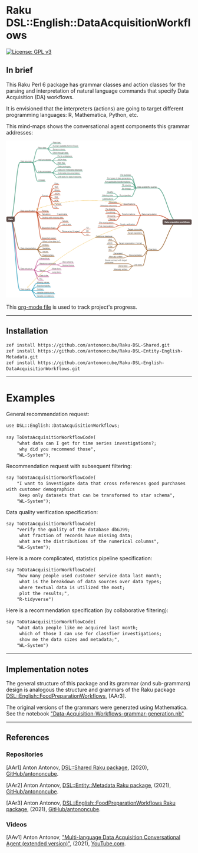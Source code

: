 # Raku DSL::English::DataAcquisitionWorkflows
    
[![License: GPL v3](https://img.shields.io/badge/License-GPLv3-blue.svg)](https://www.gnu.org/licenses/gpl-3.0)

## In brief

This Raku Perl 6 package has grammar classes and action classes for the parsing and
interpretation of natural language commands that specify Data Acquisition (DA) workflows.

It is envisioned that the interpreters (actions) are going to target different
programming languages: R, Mathematica, Python, etc.

This mind-maps shows the conversational agent components this grammar addresses:

![MindMap](./org/Data-acquisition-workflows-mind-map.png)

This 
[org-mode file](./org/DataAcquisitionWorkflows.org) 
is used to track project's progress.

------

## Installation

```shell
zef install https://github.com/antononcube/Raku-DSL-Shared.git
zef install https://github.com/antononcube/Raku-DSL-Entity-English-Metadata.git
zef install https://github.com/antononcube/Raku-DSL-English-DataAcquisitionWorkflows.git
```

------

# Examples

General recommendation request:

```perl6
use DSL::English::DataAcquisitionWorkflows;

say ToDataAcquisitionWorkflowCode(
    "what data can I get for time series investigations?;
     why did you recommend those",
    "WL-System");
``` 

Recommendation request with subsequent filtering:

```perl6
say ToDataAcquisitionWorkflowCode(
    "I want to investigate data that cross references good purchases with customer demographics
     keep only datasets that can be transformed to star schema",
    "WL-System");
``` 

Data quality verification specification:

```perl6
say ToDataAcquisitionWorkflowCode(
    "verify the quality of the database dbGJ99;
     what fraction of records have missing data;
     what are the distributions of the numerical columns",
    "WL-System");
``` 

Here is a more complicated, statistics pipeline specification:

```perl6
say ToDataAcquisitionWorkflowCode(
    "how many people used customer service data last month;
     what is the breakdown of data sources over data types;
     where textual data is utilized the most;
     plot the results;", 
    "R-tidyverse")
```

Here is a recommendation specification (by collaborative filtering):

```perl6
say ToDataAcquisitionWorkflowCode(
    "what data people like me acquired last month;
     which of those I can use for classfier investigations;
     show me the data sizes and metadata;", 
    "WL-System")
```

------

## Implementation notes

The general structure of this package and its grammar (and sub-grammars) design is analogous 
the structure and grammars of the Raku package
[DSL::English::FoodPreparationWorkflows](https://github.com/antononcube/Raku-DSL-English-FoodPreparationWorkflows),
[AAr3].

The original versions of the grammars were generated using Mathematica.
See the notebook 
["Data-Acquisition-Workflows-grammar-generation.nb"]()

------

## References

### Repositories

[AAr1] Anton Antonov,
[DSL::Shared Raku package](https://github.com/antononcube/Raku-DSL-Shared),
(2020),
[GitHub/antononcube](https://github.com/antononcube).

[AAr2] Anton Antonov,
[DSL::Entity::Metadata Raku package](https://github.com/antononcube/Raku-DSL-Entity-Metadata),
(2021),
[GitHub/antononcube](https://github.com/antononcube).

[AAr3] Anton Antonov,
[DSL::English::FoodPreparationWorkflows Raku package](https://github.com/antononcube/Raku-DSL-English-FoodPreparationWorkflows),
(2021),
[GitHub/antononcube](https://github.com/antononcube).

### Videos

[AAv1] Anton Antonov,
["Multi-language Data Acquisition Conversational Agent (extended version)"](https://www.youtube.com/watch?v=KlEl2b8oxb8),
(2021),
[YouTube.com](https://www.youtube.com/channel/UC5qMPIsJeztfARXWdIw3Xzw).